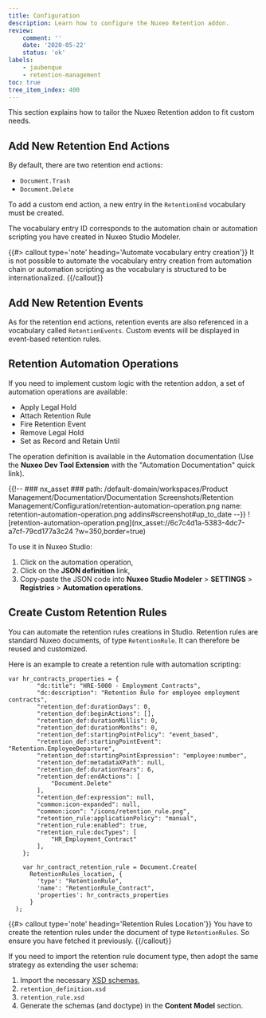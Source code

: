 ```yaml
---
title: Configuration
description: Learn how to configure the Nuxeo Retention addon.
review:
    comment: ''
    date: '2020-05-22'
    status: 'ok'
labels:
    - jaubenque
    - retention-management
toc: true
tree_item_index: 400
---
```


This section explains how to tailor the Nuxeo Retention addon to fit custom needs.

## Add New Retention End Actions

By default, there are two retention end actions:

- `Document.Trash`
- `Document.Delete`

To add a custom end action, a new entry in the `RetentionEnd` vocabulary must be created.

The vocabulary entry ID corresponds to the automation chain or automation scripting you have created in Nuxeo Studio Modeler.

{{#> callout type='note' heading='Automate vocabulary entry creation'}}
It is not possible to automate the vocabulary entry creation from automation chain or automation scripting as the vocabulary is structured to be internationalized.
{{/callout}}

## Add New Retention Events

As for the retention end actions, retention events are also referenced in a vocabulary called `RetentionEvents`. Custom events will be displayed in event-based retention rules.

## Retention Automation Operations

If you need to implement custom logic with the retention addon, a set of automation operations are available:

- Apply Legal Hold
- Attach Retention Rule
- Fire Retention Event
- Remove Legal Hold
- Set as Record and Retain Until

The operation definition is available in the Automation documentation (Use the **Nuxeo Dev Tool Extension** with the "Automation Documentation" quick link).

{{!--     ### nx_asset ###
    path: /default-domain/workspaces/Product Management/Documentation/Documentation Screenshots/Retention Management/Configuration/retention-automation-operation.png
    name: retention-automation-operation.png
    addins#screenshot#up_to_date
--}}
![retention-automation-operation.png](nx_asset://6c7c4d1a-5383-4dc7-a7cf-79cd177a3c24 ?w=350,border=true)

To use it in Nuxeo Studio:

1. Click on the automation operation,
1. Click on the **JSON definition** link,
1. Copy-paste the JSON code into **Nuxeo Studio Modeler** > **SETTINGS** > **Registries** > **Automation operations**.

## Create Custom Retention Rules

You can automate the retention rules creations in Studio. Retention rules are standard Nuxeo documents, of type `RetentionRule`. It can therefore be reused and customized.

Here is an example to create a retention rule with automation scripting:

```
var hr_contracts_properties = {
        "dc:title": "HRE-5000 - Employment Contracts",
        "dc:description": "Retention Rule for employee employment contracts",
        "retention_def:durationDays": 0,
        "retention_def:beginActions": [],
        "retention_def:durationMillis": 0,
        "retention_def:durationMonths": 0,
        "retention_def:startingPointPolicy": "event_based",
        "retention_def:startingPointEvent": "Retention.EmployeeDeparture",
        "retention_def:startingPointExpression": "employee:number",
        "retention_def:metadataXPath": null,
        "retention_def:durationYears": 6,
        "retention_def:endActions": [
            "Document.Delete"
        ],
        "retention_def:expression": null,
        "common:icon-expanded": null,
        "common:icon": "/icons/retention_rule.png",
        "retention_rule:applicationPolicy": "manual",
        "retention_rule:enabled": true,
        "retention_rule:docTypes": [
            "HR_Employment_Contract"
        ],
    };

    var hr_contract_retention_rule = Document.Create(
      RetentionRules_location, {
	    'type': "RetentionRule",
	    'name': "RetentionRule_Contract",
	    'properties': hr_contracts_properties
      }
  );
  ```

{{#> callout type='note' heading='Retention Rules Location'}}
You have to create the retention rules under the document of type `RetentionRules`. So ensure you have fetched it previously.
{{/callout}}

If you need to import the retention rule document type, then adopt the same strategy as extending the user schema:

1. Import the necessary [XSD schemas](https://github.com/nuxeo/nuxeo/tree/10.10/addons/nuxeo-retention/nuxeo-retention-core/src/main/resources/schemas),  
  1. `retention_definition.xsd`
  1. `retention_rule.xsd`
1. Generate the schemas (and doctype) in the **Content Model** section.
